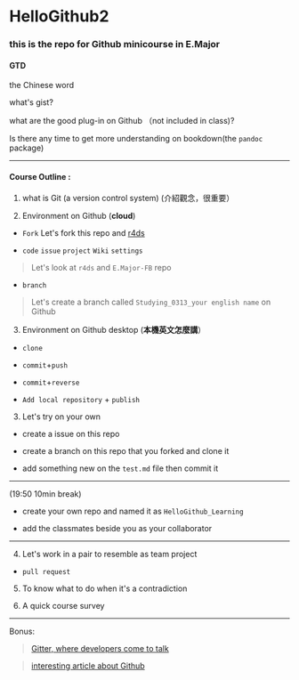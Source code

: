 # HelloGithub2


### this is the repo for Github minicourse in E.Major 

#### GTD

the Chinese word

what's gist?

what are the good plug-in on Github （not included in class)?

Is there any time to get more understanding on bookdown(the `pandoc` package)




---

#### Course Outline : 

 1. what is Git (a version control system) (介紹觀念，很重要）
 
 2. Environment on Github (**cloud**)
 
 - `Fork` Let's fork this repo and [r4ds](https://github.com/hadley/r4ds)
 
 - `code` `issue` `project` `Wiki` `settings`
 > Let's look at `r4ds` and `E.Major-FB` repo
 
 - `branch` 
 > Let's create a branch called `Studying_0313_your english name` on Github
 
 3. Environment on  Github desktop (**本機英文怎麼講**）
 
 - `clone`
 
 - `commit`+`push`
 
 - `commit`+`reverse`
 
 - `Add local repository` + `publish`
 
 3. Let's try on your own 
 
 - create a issue on this repo
 
 - create a branch on this repo that you forked and clone it
 
 - add something new on the `test.md` file then commit it 
 
 ---
 
 (19:50 10min break)
 
 - create your own repo and named it as `HelloGithub_Learning`
 
 - add the classmates beside you as your collaborator
 
 --- 
 
 4. Let's work in a pair to resemble as team project
 
 - `pull request`
 
 
 
 5. To know what to do when it's a contradiction
 
 6. A quick course survey
 
 ---
 
 Bonus:
 
> [Gitter, where developers come to talk](https://gitter.im/apps)

> [interesting article about Github](https://www.ithome.com.tw/news/95284)



